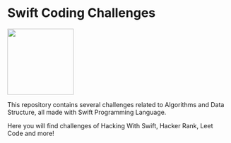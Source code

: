 # Swift Coding Challenges

<img src="https://images.squarespace-cdn.com/content/v1/558def25e4b0fc259f066636/1533603429394-T8E8IQCL03OEREG2ZQMN/Swift_logo.png?format=1000w" width="150">

This repository contains several challenges related to Algorithms and Data Structure, all made with Swift Programming Language.

Here you will find challenges of Hacking With Swift, Hacker Rank, Leet Code and more!
